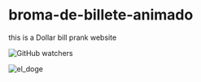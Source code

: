 # broma-de-billete-animado
this is a Dollar bill prank website

![GitHub watchers](https://img.shields.io/github/watchers/carltsdev/broma-de-billete-animado?color=green&label=views&logoColor=green)


![el_doge](https://user-images.githubusercontent.com/117705995/206334402-62462be8-4b55-45fa-822a-42ce1697b631.jpg)
